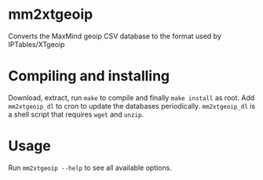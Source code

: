 # mm2xtgeoip
Converts the MaxMind geoip CSV database to the format used by IPTables/XTgeoip

# Compiling and installing
Download, extract, run `make` to compile and finally `make install` as root. Add `mm2xtgeoip_dl` to cron to update the databases periodically. `mm2xtgeoip_dl` is a shell script that requires `wget` and `unzip`.

# Usage
Run `mm2xtgeoip --help` to see all available options. 
